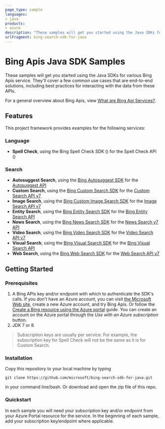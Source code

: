```yaml
---
page_type: sample
languages:
- java
products:
- azure
description: "These samples will get you started using the Java SDKs for various Bing Apis service."
urlFragment: bing-search-sdk-for-java
---
```


# Bing Apis Java SDK Samples

These samples will get you started using the Java SDKs for various Bing Apis service. They'll cover a few common use cases that are end-to-end solutions, including best practices for interacting with the data from these APIs. 


For a general overview about Bing Apis, view [What are Bing Api Services?]().


## Features

This project framework provides examples for the following services:

### Language

* **Spell Check**, using the Bing Spell Check SDK () for the Spell Check API ()

### Search

* **Autosuggest Search**, using the [Bing Autosuggest SDK]() for the [Autosuggest API]()
* **Custom Search**, using the [Bing Custom Search SDK]() for the [Custom Search API v7]()
* **Image Search**, using the [Bing Custom Image Search SDK]() for the [Image Search API v7]()
* **Entity Search**, using the [Bing Entity Search SDK]() for the [Bing Entity Search API]()
* **News Search**, using the [Bing News Search SDK]() for the [News Search v7 API]()
* **Video Search**, using the [Bing Video Search SDK]() for the [Video Search API v7]()
* **Visual Search**, using the [Bing Visual Search SDK]() for the [Bing Visual Search API]()
* **Web Search**, using the [Bing Web Search SDK]() for the [Web Search API v7]()


## Getting Started

### Prerequisites

1.  A Bing APIs key and/or endpoint with which to authenticate the SDK's calls. If you don't have an Azure account, you can visit [the Microsoft Web site](https://aka.ms/bingapisignup), create a new Azure account, and try Bing Apis. Or follow the [Create a Bing resource using the Azure portal](https://portal.azure.com/#create/microsoft.bingsearch) guide. You can create an account on the Azure portal through the *Use with an Azure subscription* button.
2. JDK 7 or 8

> Subscription keys are usually per service. For example, the subscription key for Spell Check will not be the same as it is for Custom Search.

### Installation

Copy this repository to your local machine by typing 
```
git clone https://github.com/microsoft/bing-search-sdk-for-java.git
```
in your command line/bash. Or download and open the zip file of this repo.

### Quickstart

In each sample you will need your subscription key and/or endpoint from your Azure Portal resource for the service. In the beginning of each sample, add your subscription key/endpoint where applicable.


